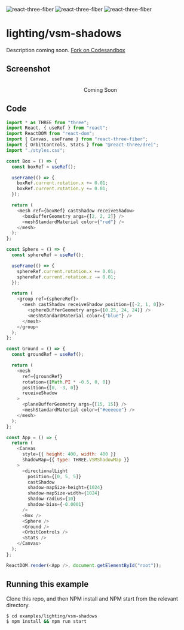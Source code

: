 ![react-three-fiber](https://img.shields.io/badge/dynamic/json?url=https://raw.githubusercontent.com/onion2k/r3f-by-example/develop/examples/lighting/vsm-shadows/package.json&label=react-three-fiber&query=$.dependencies['react-three-fiber']&color=green) ![react-three-fiber](https://img.shields.io/badge/dynamic/json?url=https://raw.githubusercontent.com/onion2k/r3f-by-example/develop/examples/lighting/vsm-shadows/package.json&label=three&query=$.dependencies['three']&color=green) ![react-three-fiber](https://img.shields.io/badge/dynamic/json?url=https://raw.githubusercontent.com/onion2k/r3f-by-example/develop/examples/lighting/vsm-shadows/package.json&label=@react-three/drei&query=$.dependencies['@react-three/drei']&color=green)

# lighting/vsm-shadows

Description coming soon. [Fork on Codesandbox](https://githubbox.com/onion2k/r3f-by-example/tree/develop/examples/lighting/vsm-shadows)

## Screenshot
<div align="center">
  <br>
    Coming Soon
  <br>
</div>

## Code
```js
import * as THREE from "three";
import React, { useRef } from "react";
import ReactDOM from "react-dom";
import { Canvas, useFrame } from "react-three-fiber";
import { OrbitControls, Stats } from "@react-three/drei";
import "./styles.css";

const Box = () => {
  const boxRef = useRef();

  useFrame(() => {
    boxRef.current.rotation.x += 0.01;
    boxRef.current.rotation.y += 0.01;
  });

  return (
    <mesh ref={boxRef} castShadow receiveShadow>
      <boxBufferGeometry args={[2, 2, 2]} />
      <meshStandardMaterial color={"red"} />
    </mesh>
  );
};

const Sphere = () => {
  const sphereRef = useRef();

  useFrame(() => {
    sphereRef.current.rotation.x += 0.01;
    sphereRef.current.rotation.z -= 0.01;
  });

  return (
    <group ref={sphereRef}>
      <mesh castShadow receiveShadow position={[-2, 1, 0]}>
        <sphereBufferGeometry args={[0.25, 24, 24]} />
        <meshStandardMaterial color={"blue"} />
      </mesh>
    </group>
  );
};

const Ground = () => {
  const groundRef = useRef();

  return (
    <mesh
      ref={groundRef}
      rotation={[Math.PI * -0.5, 0, 0]}
      position={[0, -3, 0]}
      receiveShadow
    >
      <planeBufferGeometry args={[15, 15]} />
      <meshStandardMaterial color={"#eeeeee"} />
    </mesh>
  );
};

const App = () => {
  return (
    <Canvas
      style={{ height: 400, width: 400 }}
      shadowMap={{ type: THREE.VSMShadowMap }}
    >
      <directionalLight
        position={[0, 5, 5]}
        castShadow
        shadow-mapSize-height={1024}
        shadow-mapSize-width={1024}
        shadow-radius={10}
        shadow-bias={-0.0001}
      />
      <Box />
      <Sphere />
      <Ground />
      <OrbitControls />
      <Stats />
    </Canvas>
  );
};

ReactDOM.render(<App />, document.getElementById("root"));

```

## Running this example

Clone this repo, and then NPM install and NPM start from the relevant directory.

```bash
$ cd examples/lighting/vsm-shadows
$ npm install && npm run start
```